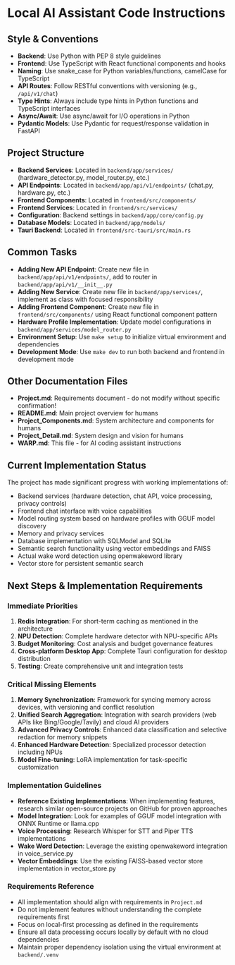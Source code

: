 # Local AI Assistant Code Instructions

## Style & Conventions
- **Backend**: Use Python with PEP 8 style guidelines
- **Frontend**: Use TypeScript with React functional components and hooks
- **Naming**: Use snake_case for Python variables/functions, camelCase for TypeScript
- **API Routes**: Follow RESTful conventions with versioning (e.g., `/api/v1/chat`)
- **Type Hints**: Always include type hints in Python functions and TypeScript interfaces
- **Async/Await**: Use async/await for I/O operations in Python
- **Pydantic Models**: Use Pydantic for request/response validation in FastAPI

## Project Structure
- **Backend Services**: Located in `backend/app/services/` (hardware_detector.py, model_router.py, etc.)
- **API Endpoints**: Located in `backend/app/api/v1/endpoints/` (chat.py, hardware.py, etc.)
- **Frontend Components**: Located in `frontend/src/components/`
- **Frontend Services**: Located in `frontend/src/services/`
- **Configuration**: Backend settings in `backend/app/core/config.py`
- **Database Models**: Located in `backend/app/models/`
- **Tauri Backend**: Located in `frontend/src-tauri/src/main.rs`

## Common Tasks
- **Adding New API Endpoint**: Create new file in `backend/app/api/v1/endpoints/`, add to router in `backend/app/api/v1/__init__.py`
- **Adding New Service**: Create new file in `backend/app/services/`, implement as class with focused responsibility
- **Adding Frontend Component**: Create new file in `frontend/src/components/` using React functional component pattern
- **Hardware Profile Implementation**: Update model configurations in `backend/app/services/model_router.py`
- **Environment Setup**: Use `make setup` to initialize virtual environment and dependencies
- **Development Mode**: Use `make dev` to run both backend and frontend in development mode

## Other Documentation Files
- **Project.md**: Requirements document - do not modify without specific confirmation!
- **README.md**: Main project overview for humans
- **Project_Components.md**: System architecture and components for humans
- **Project_Detail.md**: System design and vision for humans
- **WARP.md**: This file - for AI coding assistant instructions

## Current Implementation Status
The project has made significant progress with working implementations of:
- Backend services (hardware detection, chat API, voice processing, privacy controls)
- Frontend chat interface with voice capabilities
- Model routing system based on hardware profiles with GGUF model discovery
- Memory and privacy services
- Database implementation with SQLModel and SQLite
- Semantic search functionality using vector embeddings and FAISS
- Actual wake word detection using openwakeword library
- Vector store for persistent semantic search

## Next Steps & Implementation Requirements

### Immediate Priorities
1. **Redis Integration**: For short-term caching as mentioned in the architecture
2. **NPU Detection**: Complete hardware detector with NPU-specific APIs
3. **Budget Monitoring**: Cost analysis and budget governance features
4. **Cross-platform Desktop App**: Complete Tauri configuration for desktop distribution
5. **Testing**: Create comprehensive unit and integration tests

### Critical Missing Elements
1. **Memory Synchronization**: Framework for syncing memory across devices, with versioning and conflict resolution
2. **Unified Search Aggregation**: Integration with search providers (web APIs like Bing/Google/Tavily) and cloud AI providers
3. **Advanced Privacy Controls**: Enhanced data classification and selective redaction for memory snippets
4. **Enhanced Hardware Detection**: Specialized processor detection including NPUs
5. **Model Fine-tuning**: LoRA implementation for task-specific customization

### Implementation Guidelines
- **Reference Existing Implementations**: When implementing features, research similar open-source projects on GitHub for proven approaches
- **Model Integration**: Look for examples of GGUF model integration with ONNX Runtime or llama.cpp
- **Voice Processing**: Research Whisper for STT and Piper TTS implementations
- **Wake Word Detection**: Leverage the existing openwakeword integration in voice_service.py
- **Vector Embeddings**: Use the existing FAISS-based vector store implementation in vector_store.py

### Requirements Reference
- All implementation should align with requirements in `Project.md`
- Do not implement features without understanding the complete requirements first
- Focus on local-first processing as defined in the requirements
- Ensure all data processing occurs locally by default with no cloud dependencies
- Maintain proper dependency isolation using the virtual environment at `backend/.venv`
